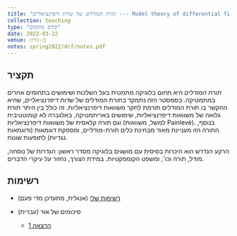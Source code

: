 ```yaml
---
title: "תורת המודלים של שדות דיפרנציאליים --- Model theory of differential fields"
collection: teaching
type: "קורס מתקדם"
date: 2022-03-22
venue: בן-גוריון
notes: spring2022/dcf/notes.pdf
---
```


## תקציר

*תורת המודלים* היא תחום בלוגיקה מתמטית בעל השלכות ושימושים בתחומים אחרים 
במתמטיקה. בסמסטר הזה נתמקד בתורת המודלים של *שדות דיפרנציאליים*, שהיא ההקשר 
בו תורת המודלים תורמת לחקר משוואות דיפרנציאליות. זה כולל בין היתר תורת גלואה 
של משוואות דיפרנציאליות, שימושים באריתמטיקה, באלגברה לא קומוטטיבית וגם תורה 
קלאסית של משוואות דיפרנציאליות (למשל, משוואות Painlevé).  בנוסף, התורה הזו 
מעניינת מאוד מבחינת כלים תורת-מודליים, ומספקת דוגמאות (ודוגמאות נגדיות) 
לתופעות שונות.

הרקע הנדרש הוא היכרות בסיסית עם מושגים בלוגיקה מסדר ראשון: הגדרות של נוסחה, 
מודל, תורה וכו', ומשפט הקומפקטיות. במידת הצורך, נחזור על עיקרי הדברים.

## רשימות

- [רשימות שלי](/files/teaching/spring2022/dcf/notes.pdf) (אנגלית, מתעדכן מדי 
  פעם)

- סיכומים של אור (עברית)
   - [הרצאה 1](/files/teaching/spring2022/dcf/or/lect1.pdf)


